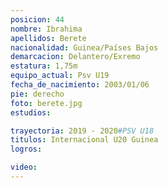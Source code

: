 ```yaml
---
posicion: 44
nombre: Ibrahima
apellidos: Berete
nacionalidad: Guinea/Países Bajos
demarcacion: Delantero/Exremo
estatura: 1,75m
equipo_actual: Psv U19
fecha_de_nacimiento: 2003/01/06
pie: derecho
foto: berete.jpg
estudios:

trayectoria: 2019 - 2020#PSV U18
titulos: Internacional U20 Guinea
logros: 

video:
---
```

